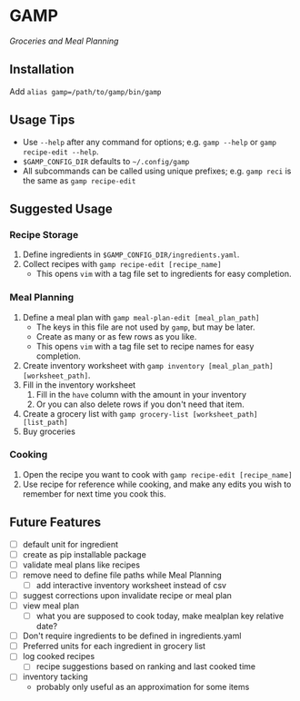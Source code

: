 # GAMP
_Groceries and Meal Planning_

## Installation

Add `alias gamp=/path/to/gamp/bin/gamp`

## Usage Tips

- Use `--help` after any command for options; e.g. `gamp --help` or `gamp recipe-edit --help`.
- `$GAMP_CONFIG_DIR` defaults to `~/.config/gamp`
- All subcommands can be called using unique prefixes; e.g. `gamp reci` is the same as `gamp recipe-edit`


## Suggested Usage

### Recipe Storage

1. Define ingredients in `$GAMP_CONFIG_DIR/ingredients.yaml`.
1. Collect recipes with `gamp recipe-edit [recipe_name]`
    - This opens `vim` with a tag file set to ingredients for easy completion.

### Meal Planning
1. Define a meal plan with `gamp meal-plan-edit [meal_plan_path]`
    - The keys in this file are not used by `gamp`, but may be later.
    - Create as many or as few rows as you like.
    - This opens `vim` with a tag file set to recipe names for easy completion.
1. Create inventory worksheet with `gamp inventory [meal_plan_path] [worksheet_path]`.
1. Fill in the inventory worksheet
    1. Fill in the `have` column with the amount in your inventory
    1. Or you can also delete rows if you don't need that item.
1. Create a grocery list with `gamp grocery-list [worksheet_path] [list_path]`
1. Buy groceries

### Cooking
1. Open the recipe you want to cook with `gamp recipe-edit [recipe_name]`
1. Use recipe for reference while cooking, and make any edits you wish to
   remember for next time you cook this.

## Future Features
- [ ] default unit for ingredient
- [ ] create as pip installable package
- [ ] validate meal plans like recipes
- [ ] remove need to define file paths while Meal Planning
  - [ ] add interactive inventory worksheet instead of csv
- [ ] suggest corrections upon invalidate recipe or meal plan
- [ ] view meal plan
  - [ ] what you are supposed to cook today, make mealplan key relative date?
- [ ] Don't require ingredients to be defined in ingredients.yaml
- [ ] Preferred units for each ingredient in grocery list
- [ ] log cooked recipes
  - [ ] recipe suggestions based on ranking and last cooked time
- [ ] inventory tacking
  - probably only useful as an approximation for some items

